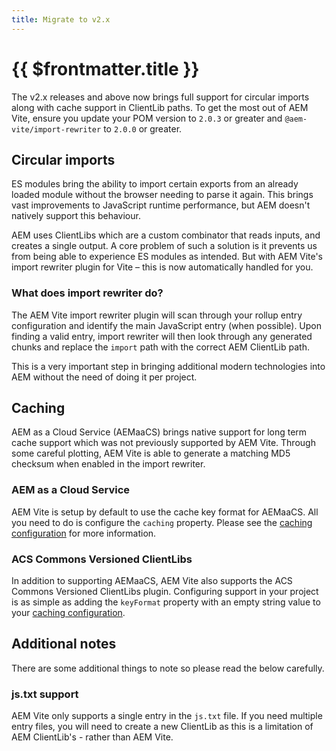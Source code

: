 ```yaml
---
title: Migrate to v2.x
---
```


# {{ $frontmatter.title }}

The v2.x releases and above now brings full support for circular imports along with cache support in ClientLib paths. To get the most out of AEM Vite, ensure you update your POM version to `2.0.3` or greater and `@aem-vite/import-rewriter` to `2.0.0` or greater.

## Circular imports

ES modules bring the ability to import certain exports from an already loaded module without the browser needing to parse it again. This brings vast improvements to JavaScript runtime performance, but AEM doesn't natively support this behaviour.

AEM uses ClientLibs which are a custom combinator that reads inputs, and creates a single output. A core problem of such a solution is it prevents us from being able to experience ES modules as intended. But with AEM Vite's import rewriter plugin for Vite – this is now automatically handled for you.

### What does import rewriter do?

The AEM Vite import rewriter plugin will scan through your rollup entry configuration and identify the main JavaScript entry (when possible). Upon finding a valid entry, import rewriter will then look through any generated chunks and replace the `import` path with the correct AEM ClientLib path.

This is a very important step in bringing additional modern technologies into AEM without the need of doing it per project.

## Caching

AEM as a Cloud Service (AEMaaCS) brings native support for long term cache support which was not previously supported by AEM Vite. Through some careful plotting, AEM Vite is able to generate a matching MD5 checksum when enabled in the import rewriter.

### AEM as a Cloud Service

AEM Vite is setup by default to use the cache key format for AEMaaCS. All you need to do is configure the `caching` property. Please see the [caching configuration](../front-end/dynamic-imports/#caching) for more information.

### ACS Commons Versioned ClientLibs

In addition to supporting AEMaaCS, AEM Vite also supports the ACS Commons Versioned ClientLibs plugin. Configuring support in your project is as simple as adding the `keyFormat` property with an empty string value to your [caching configuration](../front-end/dynamic-imports/#caching).

## Additional notes

There are some additional things to note so please read the below carefully.

### js.txt support

AEM Vite only supports a single entry in the `js.txt` file. If you need multiple entry files, you will need to create a new ClientLib as this is a limitation of AEM ClientLib's - rather than AEM Vite.
